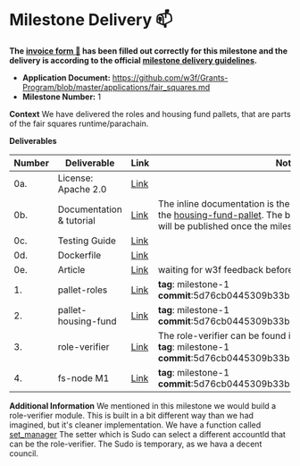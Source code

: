 # Milestone Delivery :mailbox:

**The [invoice form :pencil:](https://docs.google.com/forms/d/e/1FAIpQLSfmNYaoCgrxyhzgoKQ0ynQvnNRoTmgApz9NrMp-hd8mhIiO0A/viewform) has been filled out correctly for this milestone and the delivery is according to the official [milestone delivery guidelines](https://github.com/w3f/Grants-Program/blob/master/docs/milestone-deliverables-guidelines.md).**  

* **Application Document:** https://github.com/w3f/Grants-Program/blob/master/applications/fair_squares.md
* **Milestone Number:** 1

**Context** 
We have delivered the roles and housing fund pallets, that are parts of the fair squares runtime/parachain.

**Deliverables**

| Number | Deliverable | Link | Notes |
| ------------- | ------------- | ------------- |------------- |
| 0a. | License: Apache 2.0 |[Link](https://github.com/Fair-Squares/fair-squares/blob/main/LICENSE)| | 
| 0b.  | Documentation & tutorial |[Link](https://docs.google.com/document/d/186XCQliGloijWBnk4N5HivKt9TyXG3PUM1I6C1994CQ/edit#heading=h.wpxzjrnoi4x)| The inline documentation is the lib.rs files of [roles-pallet](https://github.com/Fair-Squares/fair-squares/blob/main/pallets/roles/src/lib.rs) and the [housing-fund-pallet](https://github.com/Fair-Squares/fair-squares/blob/main/pallets/housing_fund/src/lib.rs). The basic tutorial is in the g-doc it will be published once the milestone is approved| 
| 0c. | Testing Guide |[Link](https://github.com/Fair-Squares/fair-squares#run-all-tests) || 
| 0d. | Dockerfile |[Link](https://github.com/Fair-Squares/fair-squares/blob/main/Dockerfile) | | 
| 0e.  | Article |[Link](https://docs.google.com/document/d/1YT5tLNmcCsrmn4_2W9UHZb1QgTiRo0inVWUUvr8sr5M/edit?usp=sharing)| waiting for w3f feedback before publishing| 
| 1.  | pallet-roles |[Link](https://github.com/Fair-Squares/fair-squares/tree/main/pallets/roles)| **tag**: milestone-1 </br> **commit**:5d76cb0445309b33b169a2e11d9e19355e1cb531|
| 2.  | pallet-housing-fund |[Link](https://github.com/Fair-Squares/fair-squares/tree/main/pallets/housing_fund)| **tag**: milestone-1 </br> **commit**:5d76cb0445309b33b169a2e11d9e19355e1cb531|
| 3.  | role-verifier |[Link](https://github.com/Fair-Squares/fair-squares/blob/main/pallets/roles/src/lib.rs#L208-L251)| The role-verifier can be found in the roles pallet.</br>  **tag**: milestone-1 </br> **commit**:5d76cb0445309b33b169a2e11d9e19355e1cb531|
| 4.  | fs-node M1 |[Link](https://github.com/Fair-Squares/fair-squares)| **tag**: milestone-1 </br> **commit**:5d76cb0445309b33b169a2e11d9e19355e1cb531|

**Additional Information**
We mentioned in this milestone we would build a role-verifier module. This is built in a bit different way than we had imagined, but it's cleaner implementation.
We have a function called [set_manager](https://github.com/Fair-Squares/fair-squares/blob/main/pallets/roles/src/lib.rs#L240-L251) The setter which is Sudo can select a different accountId that can be the role-verifier. The Sudo is temporary, as we hava a decent council.